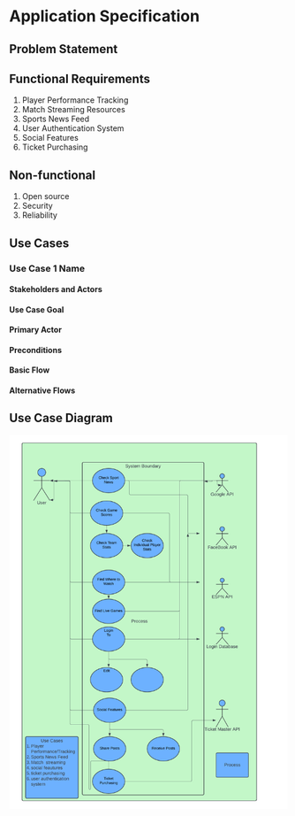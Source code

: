 # Application Specification

## Problem Statement

## Functional Requirements

1. Player Performance Tracking
2. Match Streaming Resources
3. Sports News Feed
4. User Authentication System
5. Social Features
6. Ticket Purchasing

## Non-functional

1. Open source
2. Security
3. Reliability

## Use Cases

### Use Case 1 Name

#### Stakeholders and Actors

#### Use Case Goal

#### Primary Actor

#### Preconditions

#### Basic Flow

#### Alternative Flows

## Use Case Diagram

![Use Case Diagram](usecase.png)
